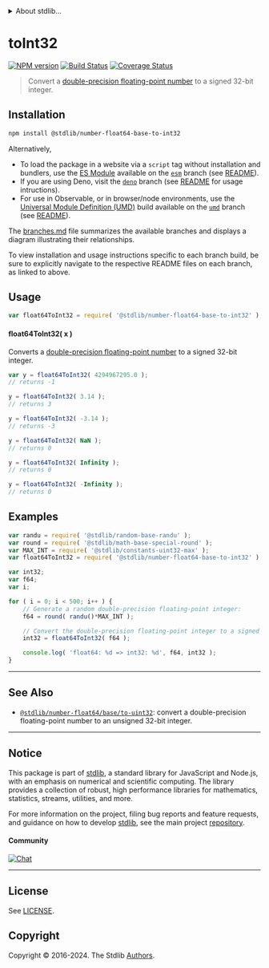 <!--

@license Apache-2.0

Copyright (c) 2018 The Stdlib Authors.

Licensed under the Apache License, Version 2.0 (the "License");
you may not use this file except in compliance with the License.
You may obtain a copy of the License at

   http://www.apache.org/licenses/LICENSE-2.0

Unless required by applicable law or agreed to in writing, software
distributed under the License is distributed on an "AS IS" BASIS,
WITHOUT WARRANTIES OR CONDITIONS OF ANY KIND, either express or implied.
See the License for the specific language governing permissions and
limitations under the License.

-->


<details>
  <summary>
    About stdlib...
  </summary>
  <p>We believe in a future in which the web is a preferred environment for numerical computation. To help realize this future, we've built stdlib. stdlib is a standard library, with an emphasis on numerical and scientific computation, written in JavaScript (and C) for execution in browsers and in Node.js.</p>
  <p>The library is fully decomposable, being architected in such a way that you can swap out and mix and match APIs and functionality to cater to your exact preferences and use cases.</p>
  <p>When you use stdlib, you can be absolutely certain that you are using the most thorough, rigorous, well-written, studied, documented, tested, measured, and high-quality code out there.</p>
  <p>To join us in bringing numerical computing to the web, get started by checking us out on <a href="https://github.com/stdlib-js/stdlib">GitHub</a>, and please consider <a href="https://opencollective.com/stdlib">financially supporting stdlib</a>. We greatly appreciate your continued support!</p>
</details>

# toInt32

[![NPM version][npm-image]][npm-url] [![Build Status][test-image]][test-url] [![Coverage Status][coverage-image]][coverage-url] <!-- [![dependencies][dependencies-image]][dependencies-url] -->

> Convert a [double-precision floating-point number][ieee754] to a signed 32-bit integer.

<section class="installation">

## Installation

```bash
npm install @stdlib/number-float64-base-to-int32
```

Alternatively,

-   To load the package in a website via a `script` tag without installation and bundlers, use the [ES Module][es-module] available on the [`esm`][esm-url] branch (see [README][esm-readme]).
-   If you are using Deno, visit the [`deno`][deno-url] branch (see [README][deno-readme] for usage intructions).
-   For use in Observable, or in browser/node environments, use the [Universal Module Definition (UMD)][umd] build available on the [`umd`][umd-url] branch (see [README][umd-readme]).

The [branches.md][branches-url] file summarizes the available branches and displays a diagram illustrating their relationships.

To view installation and usage instructions specific to each branch build, be sure to explicitly navigate to the respective README files on each branch, as linked to above.

</section>

<section class="usage">

## Usage

```javascript
var float64ToInt32 = require( '@stdlib/number-float64-base-to-int32' );
```

#### float64ToInt32( x )

Converts a [double-precision floating-point number][ieee754] to a signed 32-bit integer.

```javascript
var y = float64ToInt32( 4294967295.0 );
// returns -1

y = float64ToInt32( 3.14 );
// returns 3

y = float64ToInt32( -3.14 );
// returns -3

y = float64ToInt32( NaN );
// returns 0

y = float64ToInt32( Infinity );
// returns 0

y = float64ToInt32( -Infinity );
// returns 0
```

</section>

<!-- /.usage -->

<section class="examples">

## Examples

<!-- eslint no-undef: "error" -->

```javascript
var randu = require( '@stdlib/random-base-randu' );
var round = require( '@stdlib/math-base-special-round' );
var MAX_INT = require( '@stdlib/constants-uint32-max' );
var float64ToInt32 = require( '@stdlib/number-float64-base-to-int32' );

var int32;
var f64;
var i;

for ( i = 0; i < 500; i++ ) {
    // Generate a random double-precision floating-point integer:
    f64 = round( randu()*MAX_INT );

    // Convert the double-precision floating-point integer to a signed integer:
    int32 = float64ToInt32( f64 );

    console.log( 'float64: %d => int32: %d', f64, int32 );
}
```

</section>

<!-- /.examples -->

<!-- Section for related `stdlib` packages. Do not manually edit this section, as it is automatically populated. -->

<section class="related">

* * *

## See Also

-   <span class="package-name">[`@stdlib/number-float64/base/to-uint32`][@stdlib/number/float64/base/to-uint32]</span><span class="delimiter">: </span><span class="description">convert a double-precision floating-point number to an unsigned 32-bit integer.</span>

</section>

<!-- /.related -->

<!-- Section for all links. Make sure to keep an empty line after the `section` element and another before the `/section` close. -->


<section class="main-repo" >

* * *

## Notice

This package is part of [stdlib][stdlib], a standard library for JavaScript and Node.js, with an emphasis on numerical and scientific computing. The library provides a collection of robust, high performance libraries for mathematics, statistics, streams, utilities, and more.

For more information on the project, filing bug reports and feature requests, and guidance on how to develop [stdlib][stdlib], see the main project [repository][stdlib].

#### Community

[![Chat][chat-image]][chat-url]

---

## License

See [LICENSE][stdlib-license].


## Copyright

Copyright &copy; 2016-2024. The Stdlib [Authors][stdlib-authors].

</section>

<!-- /.stdlib -->

<!-- Section for all links. Make sure to keep an empty line after the `section` element and another before the `/section` close. -->

<section class="links">

[npm-image]: http://img.shields.io/npm/v/@stdlib/number-float64-base-to-int32.svg
[npm-url]: https://npmjs.org/package/@stdlib/number-float64-base-to-int32

[test-image]: https://github.com/stdlib-js/number-float64-base-to-int32/actions/workflows/test.yml/badge.svg?branch=v0.2.2
[test-url]: https://github.com/stdlib-js/number-float64-base-to-int32/actions/workflows/test.yml?query=branch:v0.2.2

[coverage-image]: https://img.shields.io/codecov/c/github/stdlib-js/number-float64-base-to-int32/main.svg
[coverage-url]: https://codecov.io/github/stdlib-js/number-float64-base-to-int32?branch=main

<!--

[dependencies-image]: https://img.shields.io/david/stdlib-js/number-float64-base-to-int32.svg
[dependencies-url]: https://david-dm.org/stdlib-js/number-float64-base-to-int32/main

-->

[chat-image]: https://img.shields.io/gitter/room/stdlib-js/stdlib.svg
[chat-url]: https://app.gitter.im/#/room/#stdlib-js_stdlib:gitter.im

[stdlib]: https://github.com/stdlib-js/stdlib

[stdlib-authors]: https://github.com/stdlib-js/stdlib/graphs/contributors

[umd]: https://github.com/umdjs/umd
[es-module]: https://developer.mozilla.org/en-US/docs/Web/JavaScript/Guide/Modules

[deno-url]: https://github.com/stdlib-js/number-float64-base-to-int32/tree/deno
[deno-readme]: https://github.com/stdlib-js/number-float64-base-to-int32/blob/deno/README.md
[umd-url]: https://github.com/stdlib-js/number-float64-base-to-int32/tree/umd
[umd-readme]: https://github.com/stdlib-js/number-float64-base-to-int32/blob/umd/README.md
[esm-url]: https://github.com/stdlib-js/number-float64-base-to-int32/tree/esm
[esm-readme]: https://github.com/stdlib-js/number-float64-base-to-int32/blob/esm/README.md
[branches-url]: https://github.com/stdlib-js/number-float64-base-to-int32/blob/main/branches.md

[stdlib-license]: https://raw.githubusercontent.com/stdlib-js/number-float64-base-to-int32/main/LICENSE

[ieee754]: https://en.wikipedia.org/wiki/IEEE_754-1985

<!-- <related-links> -->

[@stdlib/number/float64/base/to-uint32]: https://github.com/stdlib-js/number-float64-base-to-uint32

<!-- </related-links> -->

</section>

<!-- /.links -->
